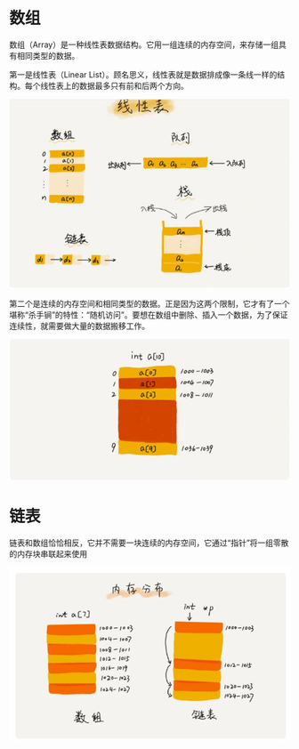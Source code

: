 # 数组

数组（Array）是一种线性表数据结构。它用一组连续的内存空间，来存储一组具有相同类型的数据。

第一是线性表（Linear List）。顾名思义，线性表就是数据排成像一条线一样的结构。每个线性表上的数据最多只有前和后两个方向。

![线性表](pic/array/0.JPG)

第二个是连续的内存空间和相同类型的数据。正是因为这两个限制，它才有了一个堪称“杀手锏”的特性：“随机访问”。要想在数组中删除、插入一个数据，为了保证连续性，就需要做大量的数据搬移工作。

![连续的内存空间和相同类型的数据](pic/array/1.JPG)

# 链表

链表和数组恰恰相反，它并不需要一块连续的内存空间，它通过“指针”将一组零散的内存块串联起来使用

![链表内存](pic/link/0.JPG)

